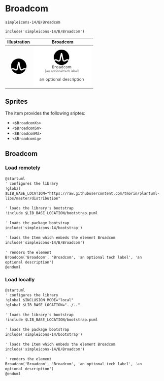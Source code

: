 # Broadcom


```text
simpleicons-14/B/Broadcom
```

```text
include('simpleicons-14/B/Broadcom')
```



| Illustration | Broadcom |
| :---: | :---: |
| ![illustration for Illustration](../../simpleicons-14/B/Broadcom.png) | ![illustration for Broadcom](../../simpleicons-14/B/Broadcom.Local.png) |



## Sprites
The item provides the following sriptes:

- `<$BroadcomXs>`
- `<$BroadcomSm>`
- `<$BroadcomMd>`
- `<$BroadcomLg>`





## Broadcom

### Load remotely
```plantuml
@startuml
' configures the library
!global $LIB_BASE_LOCATION="https://raw.githubusercontent.com/tmorin/plantuml-libs/master/distribution"

' loads the library's bootstrap
!include $LIB_BASE_LOCATION/bootstrap.puml

' loads the package bootstrap
include('simpleicons-14/bootstrap')

' loads the Item which embeds the element Broadcom
include('simpleicons-14/B/Broadcom')

' renders the element
Broadcom('Broadcom', 'Broadcom', 'an optional tech label', 'an optional description')
@enduml
```

### Load locally
```plantuml
@startuml
' configures the library
!global $INCLUSION_MODE="local"
!global $LIB_BASE_LOCATION="../.."

' loads the library's bootstrap
!include $LIB_BASE_LOCATION/bootstrap.puml

' loads the package bootstrap
include('simpleicons-14/bootstrap')

' loads the Item which embeds the element Broadcom
include('simpleicons-14/B/Broadcom')

' renders the element
Broadcom('Broadcom', 'Broadcom', 'an optional tech label', 'an optional description')
@enduml
```

